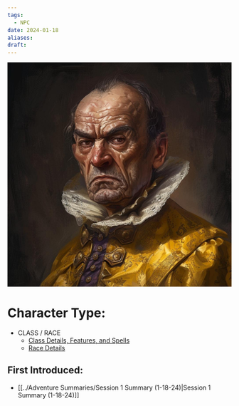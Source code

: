```yaml
---
tags:
  - NPC
date: 2024-01-18
aliases: 
draft:
---
```

![](../_images/Portraits/NPC/Harbin%20Western.jpeg)
# Character Type:
- CLASS / RACE
	- [Class Details, Features, and Spells](https://www.dndbeyond.com/classes/)
	- [Race Details](https://www.dndbeyond.com/races/)
## First Introduced:
 * [[../Adventure Summaries/Session 1 Summary (1-18-24)|Session 1 Summary (1-18-24)]]
